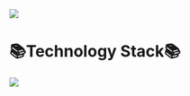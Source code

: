 



<img src="https://capsule-render.vercel.app/api?type=Waving&color=timeGradient&height=300&section=header&text=HI%20THERE&fontSize=90" />
<p align ="center">

# 📚Technology Stack📚 
 </p>
  
   <img src="https://img.shields.io/badge/Flutter-3766AB?style=flat-square&logo=Flutter&logoColor=white"/></a>


